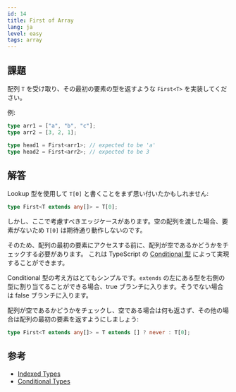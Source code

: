 ```yaml
---
id: 14
title: First of Array
lang: ja
level: easy
tags: array
---
```


## 課題

配列 `T` を受け取り、その最初の要素の型を返すような `First<T>` を実装してください。

例:

```ts
type arr1 = ["a", "b", "c"];
type arr2 = [3, 2, 1];

type head1 = First<arr1>; // expected to be 'a'
type head2 = First<arr2>; // expected to be 3
```

## 解答

Lookup 型を使用して `T[0]` と書くことをまず思い付いたかもしれません:

```ts
type First<T extends any[]> = T[0];
```

しかし、ここで考慮すべきエッジケースがあります。空の配列を渡した場合、要素がないため `T[0]` は期待通り動作しないのです。

そのため、配列の最初の要素にアクセスする前に、配列が空であるかどうかをチェックする必要があります。
これは TypeScript の [Conditional 型](https://www.typescriptlang.org/docs/handbook/2/conditional-types.html) によって実現することができます。

Conditional 型の考え方はとてもシンプルです。`extends` の左にある型を右側の型に割り当てることができる場合、true ブランチに入ります。そうでない場合は false ブランチに入ります。

配列が空であるかどうかをチェックし、空である場合は何も返さず、その他の場合は配列の最初の要素を返すようにしましょう:

```ts
type First<T extends any[]> = T extends [] ? never : T[0];
```

## 参考

- [Indexed Types](https://www.typescriptlang.org/docs/handbook/2/indexed-access-types.html)
- [Conditional Types](https://www.typescriptlang.org/docs/handbook/2/conditional-types.html)
